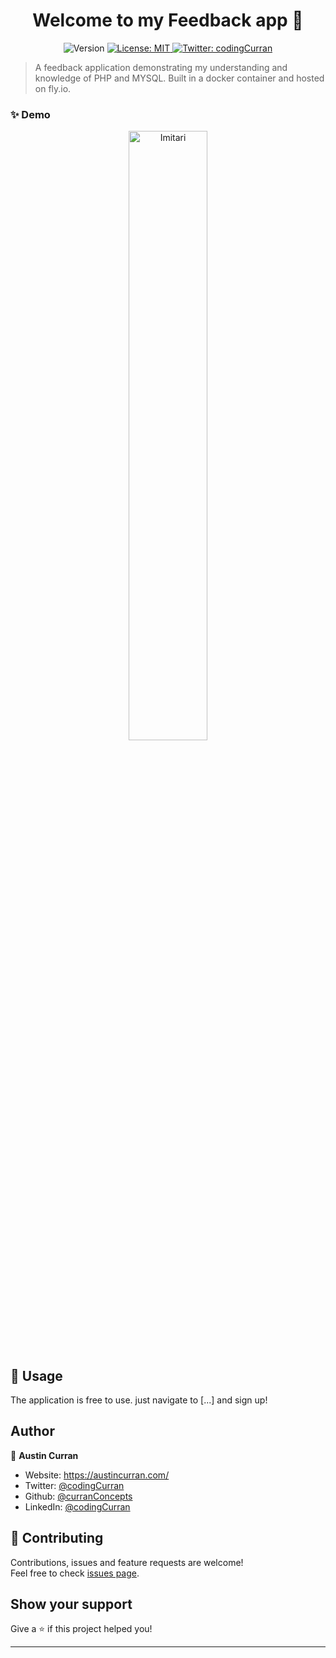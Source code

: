 <h1 align="center">Welcome to my Feedback app 👋</h1>
<p align="center">
  <img alt="Version" src="https://img.shields.io/badge/version-1.0-blue.svg?cacheSeconds=2592000" />
  <a href="#" target="_blank">
    <img alt="License: MIT" src="https://img.shields.io/badge/License-MIT-yellow.svg" />
  </a>
  <a href="https://twitter.com/codingCurran" target="_blank">
    <img alt="Twitter: codingCurran" src="https://img.shields.io/twitter/follow/codingCurran.svg?style=social" />
  </a>
</p>

> A feedback application demonstrating my understanding and knowledge of PHP and MYSQL. Built in a docker container and hosted on fly.io.

### ✨ Demo

 <p align="center">  
     <img src="https://i.postimg.cc/3whTshb5/68747470733a2f2f696d61676575706c6f61642e696f2f69622f77594a31777238335966467176444e5f3136393732323532.png" width="50%" alt="Imitari"/>
 </p>

## 🚀 Usage

The application is free to use. just navigate to [...] and sign up!

## Author

👤 **Austin Curran**

-   Website: https://austincurran.com/
-   Twitter: [@codingCurran](https://twitter.com/codingCurran)
-   Github: [@curranConcepts](https://github.com/curranConcepts)
-   LinkedIn: [@codingCurran](https://linkedin.com/in/codingCurran)

## 🤝 Contributing

Contributions, issues and feature requests are welcome!<br />Feel free to check [issues page](https://github.com/curranConcepts/feedback-app/issues).

## Show your support

Give a ⭐️ if this project helped you!

---
